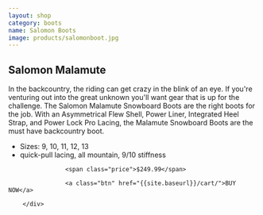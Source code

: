```yaml
---
layout: shop
category: boots
name: Salomon Boots
image: products/salomonboot.jpg
---
```



<div class="media-body">
         	<h2 class="title">Salomon Malamute</h2>
							<p>In the backcountry, the riding can get crazy in the blink of an eye. If you're venturing out into the great unknown you'll want gear that is up for the challenge. The Salomon Malamute Snowboard Boots are the right boots for the job. With an Asymmetrical Flew Shell, Power Liner, Integrated Heel Strap, and Power Lock Pro Lacing, the Malamute Snowboard Boots are the must have backcountry boot.</p>
					<ul class="features">
						<li>Sizes: 9, 10, 11, 12, 13</li>
						<li>quick-pull lacing, all mountain, 9/10 stiffness</li>
          </ul>
				
					<span class="price">$249.99</span>
					
					<a class="btn" href="{{site.baseurl}}/cart/">BUY NOW</a> 
     
        </div>